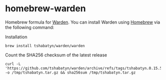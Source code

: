 # homebrew-warden
Homebrew formula for [Warden](https://warden.dev).
You can install Warden using [Homebrew](https://brew.sh) via the following command:

Installation
```shell
brew install tshabatyn/warden/warden
```

Count the SHA256 checksum of the latest release
```shell
curl -L 'https://github.com/tshabatyn/warden/archive/refs/tags/tshabatyn.0.15.5.tar.gz' -o /tmp/tshabatyn.tar.gz && sha256sum /tmp/tshabatyn.tar.gz
```
